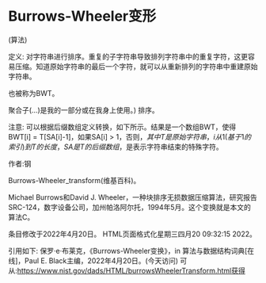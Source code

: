 # Burrows-Wheeler变形


(算法)



定义:
对字符串进行排序。重复的子字符串导致排列字符串中的重复字符，这更容易压缩。知道原始字符串的最后一个字符，就可以从重新排列的字符串中重建原始字符串。



也被称为BWT。



聚合子(…)是我的一部分或在我身上使用。)
排序。



注意:
可以根据后缀数组定义转换，如下所示。结果是一个数组BWT，使得BWT[i] = T[SA[i]-1]，如果SA[i] > 1，否则$，其中T是原始字符串，i从1(基于1的索引)到T的长度，SA是T的后缀数组，$是表示字符串结束的特殊字符。


作者:钢


Burrows-Wheeler_transform(维基百科)。



Michael Burrows和David J. Wheeler，一种块排序无损数据压缩算法，研究报告SRC-124，数字设备公司，加州帕洛阿尔托，1994年5月。这个变换就是本文的算法C。








条目修改于2022年4月20日。
HTML页面格式化星期三四月20 09:32:15 2022。



引用如下:
保罗·e·布莱克，《Burrows-Wheeler变换》，in
算法与数据结构词典[在线]，Paul E. Black主编，2022年4月20日。(今天访问)
可从:https://www.nist.gov/dads/HTML/burrowsWheelerTransform.html获得